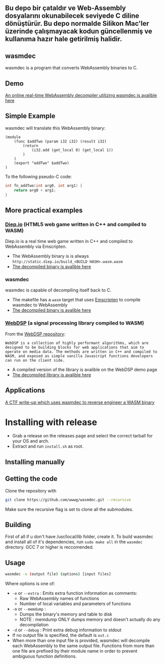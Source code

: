 ## Bu depo bir çataldır ve Web-Assembly dosyalarını okunabilecek seviyede C diline dönüştürür. Bu depo normalde Silikon Mac'ler üzerinde çalışmayacak kodun güncellenmiş ve kullanıma hazır hale getirilmiş halidir.

## wasmdec
wasmdec is a program that converts WebAssembly binaries to C.

## Demo
[An online real-time WebAssembly decompiler utilizing wasmdec is avalible here](https://wwwg.github.io/web-wasmdec/)

## Simple Example
wasmdec will translate this WebAssembly binary:
```wasm
(module
	(func $addTwo (param i32 i32) (result i32)
		(return
			(i32.add (get_local 0) (get_local 1))
		)
	)
	(export "addTwo" $addTwo)
)
```
To the following pseudo-C code:
```c
int fn_addTwo(int arg0, int arg1) {
	return arg0 + arg1;
}
```
## More practical examples

### [Diep.io](https://diep.io) (HTML5 web game written in C++ and compiled to WASM)
Diep.io is a real time web game written in C++ and compiled to WebAssembly via Emscripten.
* The WebAssembly binary is is always `http://static.diep.io/build_<BUILD HASH>.wasm.wasm`
* [The decompiled binary is avalible here](examples/diep_decompiled.c)

### wasmdec
wasmdec is capable of decompiling itself back to C.
* The makefile has a `wasm` target that uses [Emscripten](https://github.com/kripken/emscripten) to compile wasmdec to WebAssembly
* [The decompiled binary is avalible here](examples/wasmdec_decompiled.c)

### [WebDSP](https://github.com/shamadee/web-dsp) (a signal processing library compiled to WASM)
From the [WebDSP repository](https://github.com/shamadee/web-dsp):
```
WebDSP is a collection of highly performant algorithms, which are designed to be building blocks for web applications that aim to operate on media data. The methods are written in C++ and compiled to WASM, and exposed as simple vanilla Javascript functions developers can run on the client side.
```
* A compiled version of the library is avalible on the WebDSP demo page
* [The decompiled library is avalible here](examples/webdsp_decompiled.c)

## Applications
[A CTF write-up which uses wasmdec to reverse engineer a WASM binary](http://maroueneboubakri.blogspot.com/2018/04/nuit-du-hack-ctf-quals-2018-assemblyme.html)

# Installing with release

- Grab a release on the releases page and select the correct tarball for your OS and arch.
- Extract and run `install.sh` as root.

## Installing manually

## Getting the code
Clone the repository with
```bash
git clone https://github.com/wwwg/wasmdec.git --recursive
```
Make sure the recursive flag is set to clone all the submodules.
## Building
First of all if u don't have /usr/local/lib folder, create it.
To build wasmdec and install all of it's dependencies, run `sudo make all` in the `wasmdec` directory. GCC 7 or higher is reccomended.

## Usage
```bash
wasmdec -o (output file) (options) [input files]
```
Where options is one of:
- `-e` or `--extra` : Emits extra function information as comments:
    * Raw WebAssembly names of functions
    * Number of local variables and parameters of functions
- `-m` or `--memdump` : 
    * Dumps the binary's memory and table to disk
    * NOTE : memdump ONLY dumps memory and doesn't actually do any decompilation
- `-d` or `--debug` : Print extra debug information to stdout
- If no output file is specified, the default is `out.c`
- When more than one input file is provided, wasmdec will decompile each WebAssembly to the same output file. Functions from more than one file are prefixed by their module name in order to prevent ambiguous function definitions.

